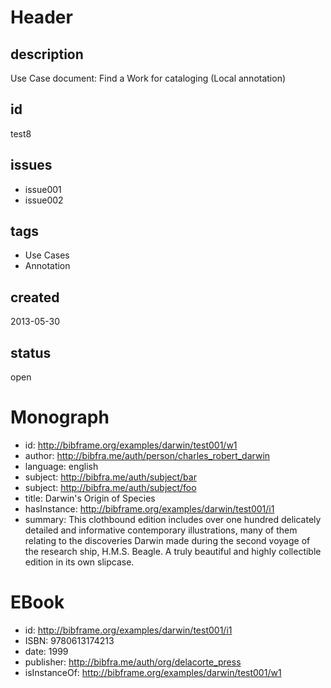# Header

## description

Use Case document: Find a Work for cataloging (Local annotation)

## id

test8

## issues

* issue001
* issue002

## tags

* Use Cases
* Annotation

## created

2013-05-30

## status

open

# Monograph

* id: http://bibframe.org/examples/darwin/test001/w1
* author: <http://bibfra.me/auth/person/charles_robert_darwin>
* language: english
* subject: http://bibfra.me/auth/subject/bar
* subject: http://bibfra.me/auth/subject/foo
* title: Darwin's Origin of Species
* hasInstance: http://bibframe.org/examples/darwin/test001/i1
* summary: This clothbound edition includes over one hundred delicately detailed and informative contemporary illustrations, many of them relating to the discoveries Darwin made during the second voyage of the research ship, H.M.S. Beagle. A truly beautiful and highly collectible edition in its own slipcase.

# EBook

* id: http://bibframe.org/examples/darwin/test001/i1
* ISBN: 9780613174213
* date: 1999
* publisher: http://bibfra.me/auth/org/delacorte_press
* isInstanceOf: http://bibframe.org/examples/darwin/test001/w1

